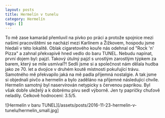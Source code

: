 ```yaml
---
layout: posts
title: Hermelín v tunelu
category: Hermelín
tags: []
---
```

To mě zase kamarád přemluvil na pivko po práci a protože spojnice mezi našimi pracovištěmi se nachází mezi Karlínem a Žižkovem, hospodu jsme hledali v této lokalitě. Oblak cigaretového kouře nás odehnal od "Rock 'n' Pizza" a zahnal překvapivě hned vedlo do baru TUNEL. Nebudu napínat, první dojem byl: pajzl. Takový útulný pajzl s urostlým zarostlým týpkem za barem, který se mile usmíval?! Sedli jsme si a společnost nám dělala hudba jako ze 70. let a dvojice v druhém koutě místnosti pokuřující trávu. Samotného mě překvapilo jaká na mě padla příjemná nostalgie. A tak jsme si objednali pivčo a hermelín a bylo zaděláno na příjemné následující chvíle. Hermelín samotný byl naservírován netypicky s červenou paprikou. Byl však dobře uleželý a k dobrému pivu sedl výborně. Jen ty papričky chuťově neladily. Celkově hodnocení: 3.5/5.

![Hermelín v baru TUNEL][/assets/posts/2016-11-23-hermelin-v-tunelu/hermelin_small.jpg]